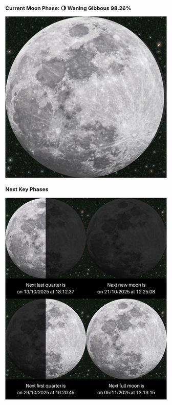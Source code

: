 ### Current Moon Phase: 🌖 Waning Gibbous 98.26%
![Moon Phase](moonphase.png)
### Next Key Phases
![Gallery](gallery.png)